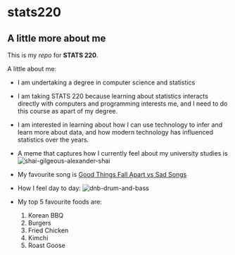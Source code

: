 # stats220

## A little more about me 

This is my *repo* for __STATS 220__. 

A little about me:

- I am undertaking a degree in computer science and statistics
- I am taking STATS 220 because learning about statistics interacts directly with computers and programming interests me, and I need to do this course as apart of my degree.
- I am interested in learning about how I can use technology to infer and learn more about data, and how modern technology has influenced statistics over the years. 
- A meme that captures how I currently feel about my university studies is 
![shai-gilgeous-alexander-shai](https://github.com/user-attachments/assets/6bc34dd7-6625-48ae-aa3f-01409f55c392)
- My favourite song is [Good Things Fall Apart vs Sad Songs](https://www.youtube.com/watch?v=uODuvT8m2-o)
- How I feel day to day:
![dnb-drum-and-bass](https://github.com/user-attachments/assets/528fbe8f-e6ce-4e90-9c29-1cce6fc29a42)

- My top 5 favourite foods are:
  1. Korean BBQ
  2. Burgers
  3. Fried Chicken
  4. Kimchi
  5. Roast Goose

